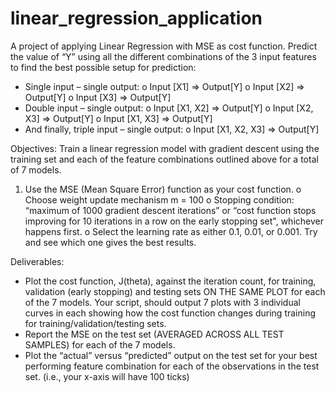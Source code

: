 # linear_regression_application
A project of applying Linear Regression with MSE as cost function.
Predict the value of “Y” using all the different combinations of the 3 input features to find the best possible setup for prediction: 
- Single input – single output:
  o Input [X1] => Output[Y] 
  o Input [X2] => Output[Y] 
  o Input [X3] => Output[Y]
- Double input – single output:
  o Input [X1, X2] => Output[Y] 
  o Input [X2, X3] => Output[Y] 
  o Input [X1, X3] => Output[Y]
- And finally, triple input – single output: 
  o Input [X1, X2, X3] => Output[Y]
  
Objectives:
Train a linear regression model with gradient descent using the training set and each of the feature combinations outlined above for a total of 7 models.
  1. Use the MSE (Mean Square Error) function as your cost function.
    o Choose weight update mechanism m = 100
    o Stopping condition: “maximum of 1000 gradient descent iterations” 
    or “cost function stops improving for 10 iterations in a row on the early stopping set", whichever happens first.
    o Select the learning rate as either 0.1, 0.01, or 0.001. Try and see which one gives the best results.

Deliverables:
- Plot the cost function, J(theta), against the iteration count, for training, validation (early stopping) and testing sets ON THE SAME PLOT for each of the 7 models.
Your script, should output 7 plots with 3 individual curves in each showing how the cost function changes during training for training/validation/testing sets.
- Report the MSE on the test set (AVERAGED ACROSS ALL TEST SAMPLES) for each of the 7 models.
- Plot the “actual” versus “predicted” output on the test set for your best performing feature combination for each of the observations in the test set. 
(i.e., your x-axis will have 100 ticks)
